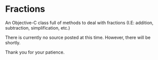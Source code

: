 Fractions
=========

An Objective-C class full of methods to deal with fractions (I.E: addition, subtraction, simplification, etc.)



There is currently no source posted at this time. However, there will be shortly. 

Thank you for your patience. 
